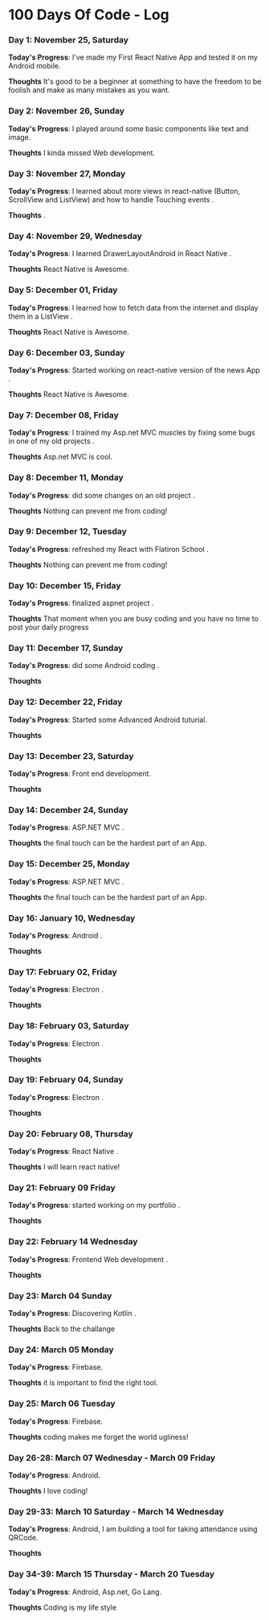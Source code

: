 # 100 Days Of Code - Log

### Day 1: November 25, Saturday

**Today's Progress**: I've made my First React Native App and tested it on my Android mobile.

**Thoughts** It's good to be a beginner at something to have the freedom to be foolish and make as many mistakes as you want.

### Day 2: November 26, Sunday

**Today's Progress**: I played around some basic components like text and image.

**Thoughts** I kinda missed Web development.
### Day 3: November 27, Monday

**Today's Progress**: I learned about more views in react-native (Button, ScrollView and ListView) and how to handle Touching events .

**Thoughts** .

### Day 4: November 29, Wednesday

**Today's Progress**: I learned DrawerLayoutAndroid in React Native .

**Thoughts** React Native is Awesome.

### Day 5: December 01, Friday

**Today's Progress**: I learned how to fetch data from the internet and display them in a ListView .

**Thoughts** React Native is Awesome.
### Day 6: December 03, Sunday

**Today's Progress**: Started working on react-native version of the news App .

**Thoughts** React Native is Awesome.

### Day 7: December 08, Friday

**Today's Progress**: I trained my Asp.net MVC muscles by fixing some bugs in one of my old projects  .


**Thoughts** Asp.net MVC is cool.

### Day 8: December 11, Monday

**Today's Progress**: did some changes on an old project  .

**Thoughts** Nothing can prevent me from coding!
### Day 9: December 12, Tuesday

**Today's Progress**: refreshed my React with Flatiron School  .

**Thoughts** Nothing can prevent me from coding!
### Day 10: December 15, Friday

**Today's Progress**: finalized aspnet project  .

**Thoughts** That moment when you are busy coding and you have no time to post your daily progress 
### Day 11: December 17, Sunday

**Today's Progress**: did some Android coding  .

**Thoughts** 
### Day 12: December 22, Friday

**Today's Progress**: Started some Advanced Android tuturial.

**Thoughts** 
### Day 13: December 23, Saturday

**Today's Progress**: Front end development.

**Thoughts** 
### Day 14: December 24, Sunday

**Today's Progress**: ASP.NET MVC .

**Thoughts** the final touch can be the hardest part of an App.
### Day 15: December 25, Monday

**Today's Progress**: ASP.NET MVC .

**Thoughts** the final touch can be the hardest part of an App.
### Day 16: January 10, Wednesday

**Today's Progress**: Android .

**Thoughts** 
### Day 17: February 02, Friday

**Today's Progress**: Electron .

**Thoughts** 
### Day 18: February 03, Saturday

**Today's Progress**: Electron .

**Thoughts** 
### Day 19: February 04, Sunday

**Today's Progress**: Electron .

**Thoughts** 
### Day 20: February 08, Thursday

**Today's Progress**: React Native .

**Thoughts** I will learn react native!
### Day 21: February 09 Friday

**Today's Progress**: started working on my portfolio .

**Thoughts** 
### Day 22: February 14 Wednesday

**Today's Progress**: Frontend Web development .

**Thoughts** 
### Day 23: March 04 Sunday

**Today's Progress**: Discovering Kotlin .

**Thoughts** Back to the challange
### Day 24: March 05 Monday

**Today's Progress**: Firebase.

**Thoughts** it is important to find the right tool.
### Day 25: March 06 Tuesday

**Today's Progress**: Firebase.

**Thoughts** coding makes me forget the world ugliness!
### Day 26-28: March 07 Wednesday - March 09 Friday

**Today's Progress**: Android.

**Thoughts** I love coding!
### Day 29-33: March 10 Saturday - March 14 Wednesday

**Today's Progress**: Android, I am building a tool for taking attendance using QRCode.

**Thoughts** 
### Day 34-39: March 15 Thursday - March 20 Tuesday

**Today's Progress**: Android, Asp.net, Go Lang.

**Thoughts** Coding is my life style
